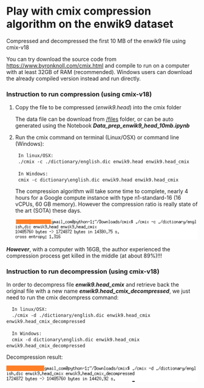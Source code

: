 # Play with cmix compression algorithm on the enwik9 dataset
Compressed and decompressed the first 10 MB of the enwik9 file using cmix-v18 

You can try download the source code from https://www.byronknoll.com/cmix.html and compile to run on a computer with at least 32GB of RAM (recommended). Windows users can download the already compiled version instead and run directly.

### Instruction to run compression (using cmix-v18)
1. Copy the file to be compressed (*enwik9.head*) into the cmix folder

   The data file can be download from [/files](https://github.com/littleghost1712/enwik9_first_10MB_cmix/tree/main/files) folder, or can be auto generated using the Notebook ***Data_prep_enwik9_head_10mb.ipynb***
2. Run the cmix command on terminal (Linux/OSX) or command line (Windows):

        In linux/OSX:
        ./cmix -c ./dictionary/english.dic enwik9.head enwik9.head_cmix
        
        In Windows:
        cmix -c dictionary\english.dic enwik9.head enwik9.head_cmix
        
   The compression algorithm will take some time to complete, nearly 4 hours for a Google compute instance with type n1-standard-16 (16 vCPUs, 60 GB memory). However the compression ratio is really state of the art (SOTA) these days.
   
   ![compress_cmix](/img/cmix_compress.png)
   
***However***, with a computer with 16GB, the author experienced the compression process get killed in the middle (at about 89%)!!!

   
### Instruction to run decompression (using cmix-v18)

In order to decompress file ***enwik9.head_cmix*** and retrieve back the original file with a new name ***enwik9.head_cmix_decompressed***, we just need to run the cmix decompress command:
      
      In linux/OSX:
      ./cmix -d ./dictionary/english.dic enwik9.head_cmix enwik9.head_cmix_decompressed

      In Windows:
      cmix -d dictionary\english.dic enwik9.head_cmix enwik9.head_cmix_decompressed
      
   Decompression result:
   
   ![compress_cmix](/img/cmix_decompress.png)
